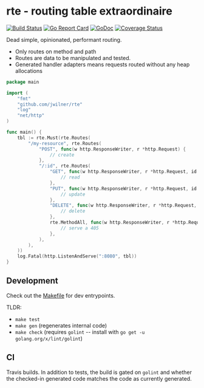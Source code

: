 # rte - routing table extraordinaire

[![Build Status](https://travis-ci.com/jwilner/rte.svg?branch=master)](https://travis-ci.com/jwilner/rte)
[![Go Report Card](https://goreportcard.com/badge/github.com/jwilner/rte)](https://goreportcard.com/report/github.com/jwilner/rte)
[![GoDoc](https://godoc.org/github.com/jwilner/rte?status.svg)](https://godoc.org/github.com/jwilner/rte)
[![Coverage Status](https://coveralls.io/repos/github/jwilner/rte/badge.svg?branch=coverage)](https://coveralls.io/github/jwilner/rte?branch=coverage)

Dead simple, opinionated, performant routing.

- Only routes on method and path
- Routes are data to be manipulated and tested.
- Generated handler adapters means requests routed without any heap allocations

```go
package main

import (
    "fmt"
    "github.com/jwilner/rte"
    "log"
    "net/http"
)

func main() {
	tbl := rte.Must(rte.Routes(
        "/my-resource", rte.Routes(
            "POST", func(w http.ResponseWriter, r *http.Request) {
                // create
            },
            "/:id", rte.Routes(
                "GET", func(w http.ResponseWriter, r *http.Request, id string) {
                    // read
                },
                "PUT", func(w http.ResponseWriter, r *http.Request, id string) {
                    // update
                },
                "DELETE", func(w http.ResponseWriter, r *http.Request, id string) {
                    // delete
                },
                rte.MethodAll, func(w http.ResponseWriter, r *http.Request, id string) {
                    // serve a 405
                },
            ),
        ),
    ))
    log.Fatal(http.ListenAndServe(":8080", tbl))
}
```

## Development

Check out the [Makefile](Makefile) for dev entrypoints.

TLDR:
- `make test`
- `make gen` (regenerates internal code)
- `make check` (requires `golint` -- install with `go get -u golang.org/x/lint/golint`)

## CI

Travis builds. In addition to tests, the build is gated on `golint` and whether the checked-in generated code matches the code as currently generated.
